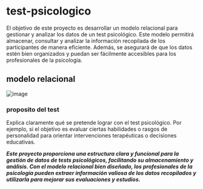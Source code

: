 # test-psicologico
El objetivo de este proyecto es desarrollar un modelo relacional para gestionar y analizar los datos de un test psicológico. Este modelo permitirá almacenar, consultar y analizar la información recopilada de los participantes de manera eficiente. Además, se asegurará de que los datos estén bien organizados y puedan ser fácilmente accesibles para los profesionales de la psicología.
## modelo relacional
![image](https://github.com/Nreino/test-psicologico/assets/173078698/8679ddf4-6564-4951-b8de-c6eaf1d1247d)
### proposito del test
Explica claramente qué se pretende lograr con el test psicológico. 
Por ejemplo, si el objetivo es evaluar ciertas habilidades o rasgos de personalidad para orientar intervenciones terapéuticas o decisiones educativas.

***Este proyecto proporciona una estructura clara y funcional para la gestión de datos de tests psicológicos, facilitando su almacenamiento y análisis. Con el modelo relacional bien diseñado, los profesionales de la psicología pueden extraer información valiosa de los datos recopilados y utilizarla para mejorar sus evaluaciones y estudios.***
